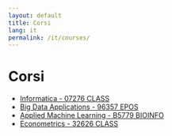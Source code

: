 ```yaml
---
layout: default
title: Corsi
lang: it
permalink: /it/courses/
---
```


# Corsi

- [Informatica - 07276 CLASS](https://raphsa.github.io/Informatica_CLASS/)
- [Big Data Applications - 96357 EPOS](https://raphsa.github.io/BigDataApplications_EPOS/)
- [Applied Machine Learning - B5779 BIOINFO](https://raphsa.github.io/AppliedML_BIOINFO/)
- [Econometrics - 32626 CLASS](https://raphsa.github.io/Econometrics_CLASS/)

